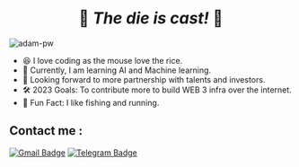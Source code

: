 <h1 align="center">
    🌟 <em> The die is cast! </em> 🌟
</h1>

<p align="left">
    <img 
        src="https://komarev.com/ghpvc/?username=acebaby824&label=Profile%20views&color=0e75b6&style=flat" alt="adam-pw" 
    />
</p>

- 😆 I love coding as the mouse love the rice.
- 🤔 Currently, I am learning AI and Machine learning.
- 🤝 Looking forward to more partnership with talents and investors.
- 🛠️ 2023 Goals: To contribute more to build WEB 3 infra over the internet.
- 🌟 Fun Fact: I like fishing and running.

## Contact me :

[![Gmail Badge](https://img.shields.io/badge/-makpushkin1224@gmail.com-blue?style=flat-roundedrectangle&logo=Gmail&logoColor=white&link=mailto:makpushkin1224@gmail.com)](makpushkin1224@gmail.com)
[![Telegram Badge](https://img.shields.io/badge/-jsm_lobcare-blue?style=flat-roundedrectangle&logo=telegram&logoColor=white&link=https://t.me/jsm_lobcare)](https://t.me/jsm_lobcare)
